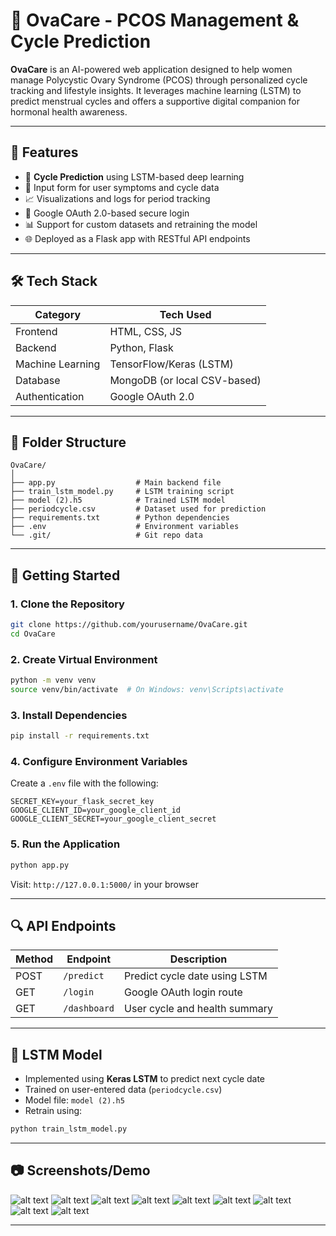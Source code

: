 
# 🌸 OvaCare - PCOS Management & Cycle Prediction

**OvaCare** is an AI-powered web application designed to help women manage Polycystic Ovary Syndrome (PCOS) through personalized cycle tracking and lifestyle insights. It leverages machine learning (LSTM) to predict menstrual cycles and offers a supportive digital companion for hormonal health awareness.

---

## 🧠 Features

- 🔄 **Cycle Prediction** using LSTM-based deep learning
- 🧪 Input form for user symptoms and cycle data
- 📈 Visualizations and logs for period tracking
- 🔐 Google OAuth 2.0-based secure login
- 📊 Support for custom datasets and retraining the model
- 🌐 Deployed as a Flask app with RESTful API endpoints

---

## 🛠️ Tech Stack

| Category        | Tech Used                        |
|----------------|----------------------------------|
| Frontend       | HTML, CSS, JS                    |
| Backend        | Python, Flask                    |
| Machine Learning | TensorFlow/Keras (LSTM)        |
| Database       | MongoDB (or local CSV-based)     |
| Authentication | Google OAuth 2.0                 |

---

## 📂 Folder Structure

```
OvaCare/
│
├── app.py                  # Main backend file
├── train_lstm_model.py     # LSTM training script
├── model (2).h5            # Trained LSTM model
├── periodcycle.csv         # Dataset used for prediction
├── requirements.txt        # Python dependencies
├── .env                    # Environment variables
└── .git/                   # Git repo data
```

---

## 🚀 Getting Started

### 1. Clone the Repository

```bash
git clone https://github.com/yourusername/OvaCare.git
cd OvaCare
```

### 2. Create Virtual Environment

```bash
python -m venv venv
source venv/bin/activate  # On Windows: venv\Scripts\activate
```

### 3. Install Dependencies

```bash
pip install -r requirements.txt
```

### 4. Configure Environment Variables

Create a `.env` file with the following:

```
SECRET_KEY=your_flask_secret_key
GOOGLE_CLIENT_ID=your_google_client_id
GOOGLE_CLIENT_SECRET=your_google_client_secret
```

### 5. Run the Application

```bash
python app.py
```

Visit: `http://127.0.0.1:5000/` in your browser

---

## 🔍 API Endpoints 

| Method | Endpoint        | Description                      |
|--------|------------------|----------------------------------|
| POST   | `/predict`       | Predict cycle date using LSTM    |
| GET    | `/login`         | Google OAuth login route         |
| GET    | `/dashboard`     | User cycle and health summary    |

---

## 🤖 LSTM Model

- Implemented using **Keras LSTM** to predict next cycle date
- Trained on user-entered data (`periodcycle.csv`)
- Model file: `model (2).h5`
- Retrain using:

```bash
python train_lstm_model.py
```

---

## 📷 Screenshots/Demo

 ![alt text](image.png)
 ![alt text](image-1.png)
 ![alt text](image-2.png)
 ![alt text](image-3.png)
 ![alt text](image-4.png)
 ![alt text](image-5.png)
 ![alt text](image-6.png)
 ![alt text](image-7.png)
 ![alt text](image-8.png)

---
